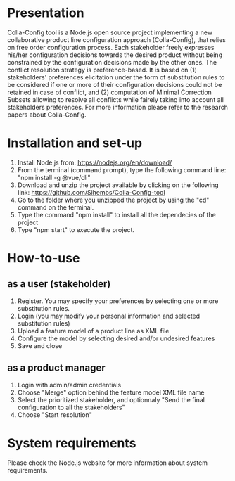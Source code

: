 # Presentation
  Colla-Config tool is a Node.js open source project implementing a new collaborative product line configuration approach (Colla-Config), that relies on free order configuration process. Each stakeholder freely expresses his/her configuration decisions towards the desired product without being constrained by the configuration decisions made by the other ones. The conflict resolution strategy is preference-based. It is based on (1) stakeholders' preferences elicitation under the form of substitution rules to be considered if one or more of their configuration decisions could not be retained in case of conflict, and (2) computation of Minimal Correction Subsets allowing to resolve all conflicts while fairely taking into account all stakeholders preferences.
  For more information please refer to the research papers about Colla-Config.
  
# Installation and set-up
1. Install Node.js from: https://nodejs.org/en/download/
2. From the terminal (command prompt), type the following command line: "npm install -g @vue/cli"
3. Download and unzip the project available by clicking on the following link: https://github.com/Sihembs/Colla-Config-tool 
4. Go to the folder where you unzipped the project by using the "cd" command on the terminal.
5. Type the command "npm install" to install all the dependecies of the project
6. Type "npm start" to execute the project.

# How-to-use 
## as a user (stakeholder)
1. Register. You may specify your preferences by selecting one or more substitution rules. 
2. Login (you may modify your personal information and selected substitution rules)
3. Upload a feature model of a product line as XML file
4. Configure the model by selecting desired and/or undesired features
5. Save and close

## as a product manager
1. Login with admin/admin credentials
2. Choose "Merge" option behind the feature model XML file name
3. Select the prioritized stakeholder, and optionnaly "Send the final configuration to all the stakeholders"
4. Choose "Start resolution"

# System requirements
Please check the Node.js website for more information about system requirements.
